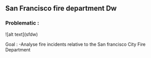 <h2>San Francisco fire department Dw</h2>

<h3>Problematic :</h3>
![alt text](sfdw)

Goal : 
  -Analyse fire incidents relative to the San francisco City Fire Department
  
